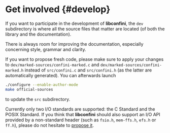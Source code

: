 Get involved {#develop}
=======================

If you want to participate in the development of **libconfini**, the `dev`
subdirectory is where all the source files that matter are located (of both the
library and the documentation).

There is always room for improving the documentation, especially concerning
style, grammar and clarity.

If you want to propose fresh code, please make sure to apply your changes to
`dev/marked-sources/confini-marked.c` and `dev/marked-sources/confini-marked.h`
instead of `src/confini.c` and `src/confini.h` (as the latter are automatically
generated). You can afterwards launch

```````````````````````````````` sh
./configure --enable-author-mode
make official-sources
````````````````````````````````

to update the `src` subdirectory.

Currently only two I/O standards are supported: the C Standard and the POSIX
Standard. If you think that **libconfini** should also support an I/O API
provided by a non-standard header (such as `fsio.h`, `mem-ffs.h`, `efs.h` or
`ff.h`), please do not hesitate to [propose it][1].


[1]: https://github.com/madmurphy/libconfini/issues

